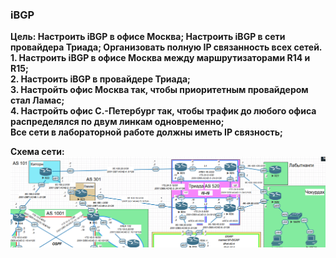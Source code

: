 ### iBGP
**Цель: Настроить iBGP в офисе Москва; Настроить iBGP в сети провайдера Триада; Организовать полную IP связанность всех сетей.**  
**1. Настроить iBGP в офисе Москва между маршрутизаторами R14 и R15;**  
**2. Настроить iBGP в провайдере Триада;**  
**3. Настройть офис Москва так, чтобы приоритетным провайдером стал Ламас;**  
**4. Настройть офис С.-Петербург так, чтобы трафик до любого офиса распределялся по двум линкам одновременно;**  
**Все сети в лабораторной работе должны иметь IP связность;**  

**Схема сети:**  
![](https://github.com/merkelev/neteng/blob/main/labs/10-iBGP/NET.png)  

